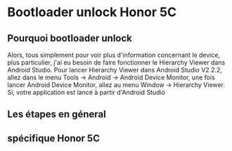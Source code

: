 # Bootloader unlock Honor 5C

## Pourquoi bootloader unlock
Alors, tous simplement pour voir plus d'information concernant le device, plus particulier, j'ai eu besoin de faire fonctionner le Hierarchy Viewer dans Android Studio. Pour lancer Hierarchy Viewer dans Android Studio V2.2.2, allez dans le menu Tools -> Android -> Android Device Monitor, une fois lancer Android Device Monitor, allez au menu Window -> Hierarchy Viewer. Si, votre application est lancé à partir d'Android Studio 
## Les étapes en géneral
## spécifique Honor 5C
